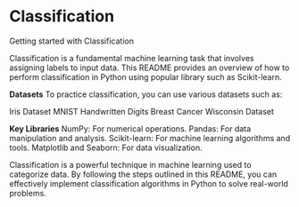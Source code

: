 # Classification
Getting started with Classification


Classification is a fundamental machine learning task that involves assigning labels to input data. This README provides an overview of how to perform classification in Python using popular library such as Scikit-learn. 


**Datasets**
To practice classification, you can use various datasets such as:

Iris Dataset
MNIST Handwritten Digits
Breast Cancer Wisconsin Dataset


**Key Libraries**
NumPy: For numerical operations.
Pandas: For data manipulation and analysis.
Scikit-learn: For machine learning algorithms and tools.
Matplotlib and Seaborn: For data visualization.


Classification is a powerful technique in machine learning used to categorize data. By following the steps outlined in this README, you can effectively implement classification algorithms in Python to solve real-world problems.

